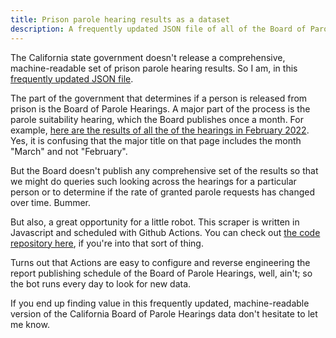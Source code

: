 ```yaml
---
title: Prison parole hearing results as a dataset
description: A frequently updated JSON file of all of the Board of Parole Hearings' suitability hearing results.
---
```


The California state government doesn't release a comprehensive, machine-readable set of prison parole hearing results. So I am, in this [frequently updated JSON file](https://raw.githubusercontent.com/jeremiak/ca-bph-hearing-results/main/hearing-results.json).

The part of the government that determines if a person is released from prison is the Board of Parole Hearings. A major part of the process is the parole suitability hearing, which the Board publishes once a month. For example, [here are the results of all the of the hearings in February 2022](https://www.cdcr.ca.gov/bph/2022/03/16/hearing-results-march-2022/). Yes, it is confusing that the major title on that page includes the month "March" and not "February".

But the Board doesn't publish any comprehensive set of the results so that we might do queries such looking across the hearings for a particular person or to determine if the rate of granted parole requests has changed over time. Bummer.

But also, a great opportunity for a little robot. This scraper is written in Javascript and scheduled with Github Actions. You can check out [the code repository here](https://github.com/jeremiak/ca-bph-hearing-results), if you're into that sort of thing. 

Turns out that Actions are easy to configure and reverse engineering the report publishing schedule of the Board of Parole Hearings, well, ain't; so the bot runs every day to look for new data. 

If you end up finding value in this frequently updated, machine-readable version of the California Board of Parole Hearings data don't hesitate to let me know.